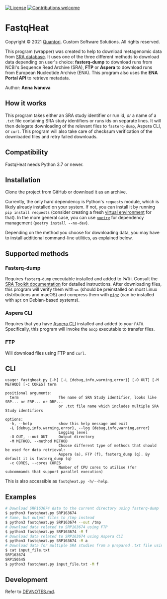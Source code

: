[![License](https://img.shields.io/badge/License-Apache%202.0-blue.svg)](https://opensource.org/licenses/Apache-2.0)
[![Contributions welcome](https://img.shields.io/badge/contributions-welcome-orange.svg)](https://github.com/quantori/FastqHeat/blob/master/CODE_OF_CONDUCT.md)

# FastqHeat

Copyright © 2021 [Quantori](https://www.quantori.com/). Custom Software Solutions. All rights reserved.

This program (wrapper) was created to help to download metagenomic data from
[SRA database](https://www.ncbi.nlm.nih.gov/sra/).
It uses one of the three different methods to download data depending on user's choice:
**fasterq-dump** to download runs from NCBI's Sequence Read Archive (SRA), **FTP** or
**Aspera** to download runs from European Nucleotide Archive (ENA). This program also uses
the **ENA Portal API** to retrieve metadata.

Author: **Anna Ivanova**

## How it works

This program takes either an SRA study identifier or run id, *or* a name of a `.txt` file
containing SRA study identifiers or runs ids on separate lines. It will then delegate
downloading of the relevant files to `fasterq-dump`, Aspera CLI, or `curl`. This program
will also take care of checksum verification of the downloaded files and retry failed downloads.

## Compatibility

FastqHeat needs Python 3.7 or newer.

## Installation

Clone the project from GitHub or download it as an archive.

Currently, the only hard dependency is Python's `requests` module, which is likely already
installed on your system. If not, you can install it by running `pip install requests`
(consider creating a fresh [virtual environment](https://docs.python.org/3/library/venv.html#creating-virtual-environments) for that). In the more general case, you can use
[`poetry`](https://python-poetry.org/) for dependency management (`poetry install --no-dev`).

Depending on the method you choose for downloading data, you may have to install additional
command-line utilities, as explained below.

## Supported methods

### Fasterq-dump

Requires `fasterq-dump` executable installed and added to `PATH`. Consult the
[SRA Toolkit documentation](https://github.com/ncbi/sra-tools/wiki/HowTo:-Binary-Installation)
for detailed instructions. After downloading files, this program will verify them with `wc`
(should be preinstalled on most Linux distributions and macOS) and compress them with
[`pigz`](https://github.com/madler/pigz) (can be installed with `apt` on Debian-based systems).

### Aspera CLI

Requires that you have [Aspera CLI](https://www.ibm.com/docs/en/aci/3.9.2?topic=aspera-command-line-interface-user-guide-linux) installed and added to your `PATH`.
Specifically, this program will invoke the `ascp` executable to transfer files.

### FTP

Will download files using FTP and `curl`.

## CLI

```
usage: fastqheat.py [-h] [-L {debug,info,warning,error}] [-O OUT] [-M METHOD] [-c CORES] term

positional arguments:
  term                  The name of SRA Study identifier, looks like SRP... or ERP... or DRP...
                        or .txt file name which includes multiple SRA Study identifiers

options:
  -h, --help            show this help message and exit
  -L {debug,info,warning,error}, --log {debug,info,warning,error}
                        Logging level
  -O OUT, --out OUT     Output directory
  -M METHOD, --method METHOD
                        Choose different type of methods that should be used for data retrieval:
                        Aspera (a), FTP (f), fasterq_dump (q). By default it is fasterq_dump (q)
  -c CORES, --cores CORES
                        Number of CPU cores to utilise (for subcommands that support parallel execution)
```

This is also accessible as `fastqheat.py -h/--help`.

## Examples

```bash
# Download SRP163674 data to the current directory using fasterq-dump
$ python3 fastqheat.py SRP163674
# Same, but output files to /tmp instead
$ python3 fastqheat.py SRP163674 --out /tmp
# Download data related to SRP163674 using FTP
$ python3 fastqheat.py SRP163674 -M f
# Download data related to SRP163674 using Aspera CLI
$ python3 fastqheat.py SRP163674 -M a
# Download data for multiple SRA studies from a prepared .txt file using FTP
$ cat input_file.txt
SRP163674
SRP150545
$ python3 fastqheat.py input_file.txt -M f
```

## Development

Refer to [DEVNOTES.md](DEVNOTES.md).
